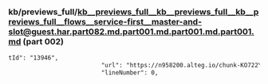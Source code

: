 ### kb/previews_full/kb__previews_full__kb__previews_full__kb__previews_full__flows__service-first__master-and-slot@guest.har.part082.md.part001.md.part001.md.part001.md (part 002)

```md
tId": "13946",
                          "url": "https://n958200.alteg.io/chunk-KO722YSM.js",
                          "lineNumber": 0,
                     
```

```
